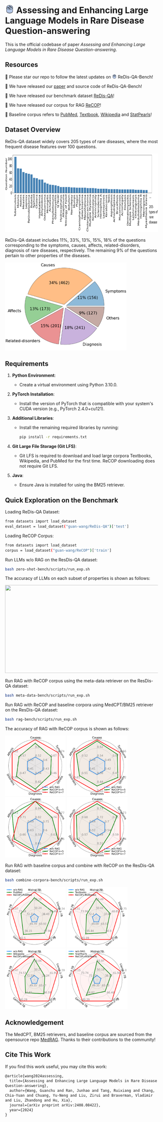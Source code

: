 # <img width="30" height="30" src="./figures/logo.png"> Assessing and Enhancing Large Language Models in Rare Disease Question-answering


This is the official codebase of paper _Assessing and Enhancing Large Language Models in Rare Disease Question-answering_.


## Resources
:star2: Please star our repo to follow the latest updates on <img width="15" height="15" src="./figures/logo.png"> ReDis-QA-Bench!

:mega: We have released our [paper](https://arxiv.org/pdf/2408.08422) and source code of ReDis-QA-Bench!

:orange_book: We have released our benchmark dataset [ReDis-QA](https://huggingface.co/datasets/guan-wang/ReDis-QA)!

:closed_book: We have released our corpus for RAG [ReCOP](https://huggingface.co/datasets/guan-wang/ReCOP)!

:blue_book: Baseline corpus refers to [PubMed](https://huggingface.co/datasets/MedRAG/pubmed), [Textbook](https://huggingface.co/datasets/MedRAG/textbooks), [Wikipedia](https://huggingface.co/datasets/MedRAG/wikipedia) and [StatPearls](https://huggingface.co/datasets/MedRAG/statpearls)!



## Dataset Overview

ReDis-QA dataset widely covers 205 types of rare diseases, where the most frequent disease features over 100 questions.

<img width="900" height="260" src="./figures/disease_freq.png">

ReDis-QA dataset includes 11\%, 33\%, 13\%, 15\%, 18\% of the questions corresponding to the symptoms, causes, affects, related-disorders, diagnosis of rare diseases, respectively. 
The remaining 9\% of the questions pertain to other properties of the diseases.

<img width="400" height="290" src="./figures/theme_ratio.png">


## Requirements

1. **Python Environment**:  
   - Create a virtual environment using Python 3.10.0.

2. **PyTorch Installation**:  
   - Install the version of PyTorch that is compatible with your system's CUDA version (e.g., PyTorch 2.4.0+cu121).

3. **Additional Libraries**:  
   - Install the remaining required libraries by running:
     ```bash
     pip install -r requirements.txt
     ```

4. **Git Large File Storage (Git LFS)**:  
   - Git LFS is required to download and load large corpora Textbooks, Wikipedia, and PubMed for the first time. ReCOP downloading does not require Git LFS.

5. **Java**:  
   - Ensure Java is installed for using the BM25 retriever.


## Quick Exploration on the Benchmark

Loading ReDis-QA Dataset:
```bash
from datasets import load_dataset
eval_dataset = load_dataset("guan-wang/ReDis-QA")['test'] 
```
Loading ReCOP Corpus:
```bash
from datasets import load_dataset
corpus = load_dataset("guan-wang/ReCOP")['train'] 
```

Run LLMs w/o RAG on the ResDis-QA dataset:
```bash
bash zero-shot-bench/scripts/run_exp.sh
```

The accuracy of LLMs on each subset of properties is shown as follows:

<img width="600" height="290" src="https://github.com/guanchuwang/redis-bench/blob/main/figures/llm_results.png">

Run RAG with ReCOP corpus using the meta-data retriever on the ResDis-QA dataset:
```bash
bash meta-data-bench/scripts/run_exp.sh
```

Run RAG with ReCOP and baseline corpora using MedCPT/BM25 retriever on the ResDis-QA dataset:
```bash
bash rag-bench/scripts/run_exp.sh
```

The accuracy of RAG with ReCOP corpus is shown as follows:

<img width="200" height="200" src="./figures/radar_Mistral-7B-v0.2.png">&nbsp;<img width="200" height="200" src="./figures/radar_Gemma-1.1-7B.png">&nbsp;<img width="200" height="200" src="./figures/radar_Phi-3-7B.png">&nbsp;<img width="200" height="200" src="./figures/radar_Qwen-2-7B.png">

Run RAG with baseline corpus and combine with ReCOP on the ResDis-QA dataset:
```bash
bash combine-corpora-bench/scripts/run_exp.sh
```

<img width="200" height="200" src="./figures/radar_PubMed.png">&nbsp;<img width="200" height="200" src="./figures/radar_Textbooks.png">&nbsp;<img width="200" height="200" src="./figures/radar_Wikipedia.png">&nbsp;<img width="200" height="200" src="./figures/radar_StatPearls.png">

## Acknowledgement

The MedCPT, BM25 retrievers, and baseline corpus are sourced from the opensource repo [MedRAG](https://github.com/Teddy-XiongGZ/MedRAG). 
Thanks to their contributions to the community!

## Cite This Work

If you find this work useful, you may cite this work:

````
@article{wang2024assessing,
  title={Assessing and Enhancing Large Language Models in Rare Disease Question-answering},
  author={Wang, Guanchu and Ran, Junhao and Tang, Ruixiang and Chang, Chia-Yuan and Chuang, Yu-Neng and Liu, Zirui and Braverman, Vladimir and Liu, Zhandong and Hu, Xia},
  journal={arXiv preprint arXiv:2408.08422},
  year={2024}
}
````
